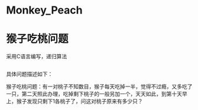 # Monkey_Peach
<h1>猴子吃桃问题</h1>

<p>采用C语言编写，递归算法</p>
<img></img>

具体问题描述如下：

猴子吃桃问题：有一对桃子不知数目，猴子每天吃掉一半，觉得不过瘾，又多吃了一只，第二天照此办理，吃掉剩下桃子的一般另加一个，天天如此，到第十天早上，猴子发现只剩下1各桃子了，问这对桃子原来有多少只？
